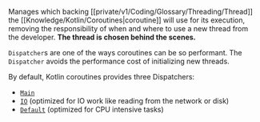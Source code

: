 Manages which backing [[private/v1/Coding/Glossary/Threading/Thread]] the [[Knowledge/Kotlin/Coroutines|coroutine]] will use for its execution, removing the responsibility of when and where to use a new thread from the developer. **The thread is chosen behind the scenes.**

`Dispatcher`s are one of the ways coroutines can be so performant. The `Dispatcher` avoids the performance cost of initializing new threads.

By default, Kotlin coroutines provides three Dispatchers:

- [`Main`](https://kotlin.github.io/kotlinx.coroutines/kotlinx-coroutines-core/kotlinx.coroutines/-dispatchers/-main.html)
- [`IO`](https://kotlin.github.io/kotlinx.coroutines/kotlinx-coroutines-core/kotlinx.coroutines/-dispatchers/-i-o.html) (optimized for IO work like reading from the network or disk)
- [`Default`](https://kotlin.github.io/kotlinx.coroutines/kotlinx-coroutines-core/kotlinx.coroutines/-dispatchers/-default.html) (optimized for CPU intensive tasks)
